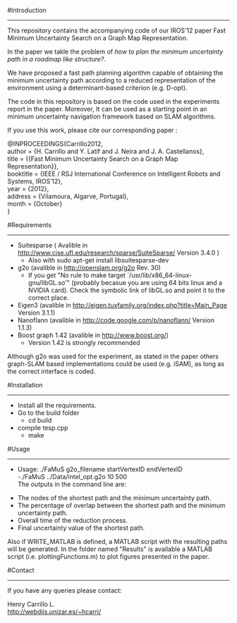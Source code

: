 #Introduction
***
This repository contains the accompanying code of our IROS'12 paper Fast Minimum Uncertainty Search on a Graph
Map Representation.

In the paper  we takle the problem of _how to plan the minimum uncertainty path in a roadmap like_
_structure?_.

We have proposed a fast path planning algorithm capable of obtaining the minimum uncertainty path according to a reduced representation of the environment using a determinant-based criterion (e.g. D-opt).

The code in this repository is based on the code used in the experiments report in the paper. Moreover, It can be used as a starting point in an minimum uncertainty navigation framework based on SLAM algorithms.

If you use this work, please cite our corresponding paper :

@INPROCEEDINGS{Carrillo2012,   
author = {H. Carrillo and Y. Latif and J. Neira and J. A. Castellanos},  
title = {{Fast Minimum Uncertainty Search on a Graph Map Representation}},  
booktitle = {IEEE / RSJ International Conference on Intelligent Robots and Systems, IROS’12},   
year = {2012},    
address = {Vilamoura, Algarve, Portugal},     
month = {October}    
}

#Requirements
***
* Suitesparse ( Avalible in http://www.cise.ufl.edu/research/sparse/SuiteSparse/ Version 3.4.0 )
  - Also with sudo apt-get install libsuitesparse-dev 
* g2o (avalible in http://openslam.org/g2o Rev. 30)
  - If you get "No rule to make target `/usr/lib/x86_64-linux-gnu/libGL.so'" (probably becasue you are using  64 bits linux and a NVIDIA card). Check the symbolic link of libGL.so and point it to the correct place.
* Eigen3 (avalible in http://eigen.tuxfamily.org/index.php?title=Main_Page Version 3.1.1)
* Nanoflann (avalible in http://code.google.com/p/nanoflann/ Version 1.1.3)
* Boost graph 1.42 (avalible in http://www.boost.org/)
  - Version 1.42 is strongly recommended  

Although g2o was used for the experiment, as stated in the paper others graph-SLAM based implementations could be used (e.g. iSAM), as long as the correct interface is coded.

#Installation
***
* Install all the requirements.
* Go to the build folder
  - cd build
* compile tesp.cpp
  - make

#Usage
***
* Usage: ./FaMuS g2o_filename  startVertexID endVertexID  
   -./FaMuS ../Data/intel_opt.g2o 10 500   
The outputs in the command line are:    
 - The nodes of the shortest path and the minimum uncertainty path.   
 - The percentage of overlap between the shortest path and the minimum uncertainty path.     
 - Overall time of the reduction process.   
 - Final uncertainty value of the shortest path.    

Also if WRITE_MATLAB is defined, a MATLAB script with the resulting paths will be generated. In the folder named "Results" is available a MATLAB script (i.e. plottingFunctions.m) to plot figures presented in the paper.

#Contact
***
If you have any queries please contact:

  Henry Carrillo L.    
  http://webdiis.unizar.es/~hcarri/